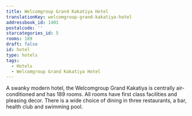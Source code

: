 ```yaml
---
title: Welcomgroup Grand Kakatiya Hotel
translationKey: welcomgroup-grand-kakatiya-hotel
addressbook_id: 1401
postalcode: ''
starcategories_id: 5
rooms: 189
draft: false
id: hotel
type: hotels
tags:
  - Hotels
  - Welcomgroup Grand Kakatiya Hotel
---
```

A swanky modern hotel, the Welcomgroup Grand Kakatiya is centrally air-conditioned and has 189 rooms. All rooms have first class facilities and pleasing decor. There is a wide choice of dining in three restaurants, a bar, health club and swimming pool.